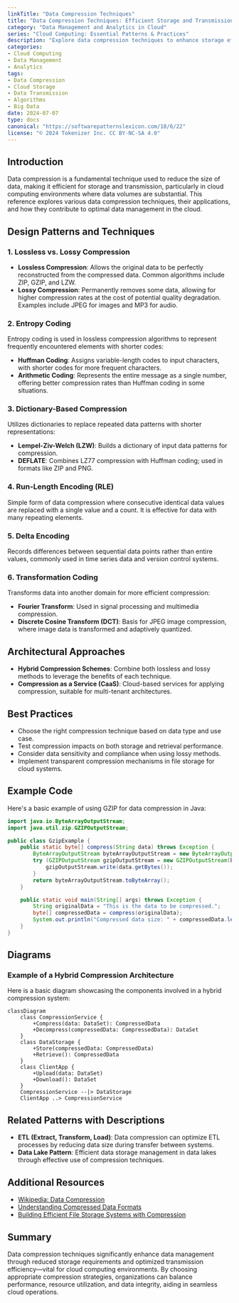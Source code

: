 ```yaml
---
linkTitle: "Data Compression Techniques"
title: "Data Compression Techniques: Efficient Storage and Transmission in Cloud Computing"
category: "Data Management and Analytics in Cloud"
series: "Cloud Computing: Essential Patterns & Practices"
description: "Explore data compression techniques to enhance storage efficiency and optimize transmission in cloud computing environments. Delve into various algorithms, their implementations, and best practices for managing large datasets."
categories:
- Cloud Computing
- Data Management
- Analytics
tags:
- Data Compression
- Cloud Storage
- Data Transmission
- Algorithms
- Big Data
date: 2024-07-07
type: docs
canonical: "https://softwarepatternslexicon.com/18/6/22"
license: "© 2024 Tokenizer Inc. CC BY-NC-SA 4.0"
---
```


## Introduction

Data compression is a fundamental technique used to reduce the size of data, making it efficient for storage and transmission, particularly in cloud computing environments where data volumes are substantial. This reference explores various data compression techniques, their applications, and how they contribute to optimal data management in the cloud.

## Design Patterns and Techniques

### 1. Lossless vs. Lossy Compression

- **Lossless Compression**: Allows the original data to be perfectly reconstructed from the compressed data. Common algorithms include ZIP, GZIP, and LZW.
- **Lossy Compression**: Permanently removes some data, allowing for higher compression rates at the cost of potential quality degradation. Examples include JPEG for images and MP3 for audio.

### 2. Entropy Coding

Entropy coding is used in lossless compression algorithms to represent frequently encountered elements with shorter codes:
- **Huffman Coding**: Assigns variable-length codes to input characters, with shorter codes for more frequent characters.
- **Arithmetic Coding**: Represents the entire message as a single number, offering better compression rates than Huffman coding in some situations.

### 3. Dictionary-Based Compression

Utilizes dictionaries to replace repeated data patterns with shorter representations:
- **Lempel-Ziv-Welch (LZW)**: Builds a dictionary of input data patterns for compression.
- **DEFLATE**: Combines LZ77 compression with Huffman coding; used in formats like ZIP and PNG.

### 4. Run-Length Encoding (RLE)

Simple form of data compression where consecutive identical data values are replaced with a single value and a count. It is effective for data with many repeating elements.

### 5. Delta Encoding

Records differences between sequential data points rather than entire values, commonly used in time series data and version control systems.

### 6. Transformation Coding

Transforms data into another domain for more efficient compression:
- **Fourier Transform**: Used in signal processing and multimedia compression.
- **Discrete Cosine Transform (DCT)**: Basis for JPEG image compression, where image data is transformed and adaptively quantized.

## Architectural Approaches

- **Hybrid Compression Schemes**: Combine both lossless and lossy methods to leverage the benefits of each technique.
- **Compression as a Service (CaaS)**: Cloud-based services for applying compression, suitable for multi-tenant architectures.

## Best Practices

- Choose the right compression technique based on data type and use case.
- Test compression impacts on both storage and retrieval performance.
- Consider data sensitivity and compliance when using lossy methods.
- Implement transparent compression mechanisms in file storage for cloud systems.

## Example Code

Here's a basic example of using GZIP for data compression in Java:

```java
import java.io.ByteArrayOutputStream;
import java.util.zip.GZIPOutputStream;

public class GzipExample {
    public static byte[] compress(String data) throws Exception {
        ByteArrayOutputStream byteArrayOutputStream = new ByteArrayOutputStream();
        try (GZIPOutputStream gzipOutputStream = new GZIPOutputStream(byteArrayOutputStream)) {
            gzipOutputStream.write(data.getBytes());
        }
        return byteArrayOutputStream.toByteArray();
    }

    public static void main(String[] args) throws Exception {
        String originalData = "This is the data to be compressed.";
        byte[] compressedData = compress(originalData);
        System.out.println("Compressed data size: " + compressedData.length);
    }
}
```

## Diagrams

### Example of a Hybrid Compression Architecture

Here is a basic diagram showcasing the components involved in a hybrid compression system:

```mermaid
classDiagram
    class CompressionService {
        +Compress(data: DataSet): CompressedData
        +Decompress(compressedData: CompressedData): DataSet
    }
    class DataStorage {
        +Store(compressedData: CompressedData)
        +Retrieve(): CompressedData
    }
    class ClientApp {
        +Upload(data: DataSet)
        +Download(): DataSet
    }
    CompressionService --|> DataStorage
    ClientApp ..> CompressionService
```

## Related Patterns with Descriptions

- **ETL (Extract, Transform, Load)**: Data compression can optimize ETL processes by reducing data size during transfer between systems.
- **Data Lake Pattern**: Efficient data storage management in data lakes through effective use of compression techniques.
  
## Additional Resources

- [Wikipedia: Data Compression](https://en.wikipedia.org/wiki/Data_compression)
- [Understanding Compressed Data Formats](https://linktoarticle.com)
- [Building Efficient File Storage Systems with Compression](https://linktoresource.com)

## Summary

Data compression techniques significantly enhance data management through reduced storage requirements and optimized transmission efficiency—vital for cloud computing environments. By choosing appropriate compression strategies, organizations can balance performance, resource utilization, and data integrity, aiding in seamless cloud operations.


